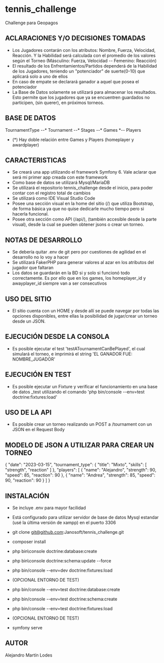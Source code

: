 # tennis_challenge
Challenge para Geopagos

## ACLARACIONES Y/O DECISIONES TOMADAS ##

* Los Jugadores contarán con los atributos: Nombre, Fuerza, Velocidad, Reacción. Y la Habilidad será calculada con el promedio de los valores según el Torneo (Másculino: Fuerza, Velocidad -- Femenino: Reacción)
* El resultado de los Enfrentamientos/Partidos dependerá de la Habilidad de los Jugadores, teniendo un "potenciador" de suerte(0-10) que aplicará solo a uno de ellos
* En caso de empate se declarará ganador a aquel que posea el potenciador
* La Base de Datos solamente se utilizará para almacenar los resultados. Esto permite que los jugadores que ya se encuentren guardados no participen, (sin querer), en próximos torneos.

## BASE DE DATOS ##

TournamentType --* Tournament --* Stages --* Games *-- Players

* (*) Hay doble relación entre Games y Players (homeplayer y awardplayer)

## CARACTERISTICAS ##

* Se creará una app utilizando el framework Symfony 6. Vale aclarar que será mi primer app creada con este framework
* Como base de datos se utilizará Mysql/MariaDB
* Se utilizará el repositorio tennis_challenge desde el inicio, para poder contar con el registro total de cambios
* Se utilizará como IDE Visual Studio Code
* Posee una sección visual en la home del sitio (/) que utiliza Bootstrap, de forma básica ya que no quise dedicarle mucho tiempo pero si hacerla funcional.
* Posee otra sección como API (/api/), (también accesible desde la parte visual), desde la cual se pueden obtener jsons o crear un torneo.

## NOTAS DE DESARROLLO ##

* Se debería quitar .env de git pero por cuestiones de agilidad en el desarrollo no lo voy a hacer
* Se utilizará FakerPHP para generar valores al azar en los atributos del jugador que faltaran
* Los datos se guardarán en la BD si y solo si funcionó todo correctamente. Es por ello que en los games, los homeplayer_id y awayplayer_id siempre van a ser consecutivos

## USO DEL SITIO ##
* El sitio cuenta con un HOME y desde allí se puede navegar por todas las opciones disponibles, entre ellas la posibilidad de jugar/crear un torneo desde un JSON.

## EJECUCIÓN DESDE LA CONSOLA ##
* Es posible ejecutar el test 'testATournamentCanBePlayed', el cual simulará el torneo, e imprimirá el string 'EL GANADOR FUE: NOMBRE_JUGADOR'

## EJECUCIÓN EN TEST ##
* Es posible ejecutar un Fixture y verificar el funcionamiento en una base de datos _test utilizando el comando 'php bin/console --env=test doctrine:fixtures:load'

## USO DE LA API ##
* Es posible crear un torneo realizando un POST a /tournament con un JSON en el Request Body

## MODELO DE JSON A UTILIZAR PARA CREAR UN TORNEO ##
{
  "date": "2023-03-15",
  "tournament_type": {
    "title": "Mixto",
    "skills": [
      "strength",
      "reaction"
    ]
  },
  "players": [
    {
      "name": "Alejandro",
      "strength": 90,
      "speed": 85,
      "reaction": 90
    },
    {
      "name": "Andrea",
      "strength": 85,
      "speed": 90,
      "reaction": 90
    }
  ]
}

## INSTALACIÓN ##
* Se incluye .env para mayor facilidad
* Está configurado para utilizar servidor de base de datos Mysql estandar (usé la última versión de xampp) en el puerto 3306

* git clone git@github.com:Janosoft/tennis_challenge.git
* composer install
* php bin\console doctrine:database:create
* php bin\console doctrine:schema:update --force
* php bin/console --env=dev doctrine:fixtures:load

* (OPCIONAL ENTORNO DE TEST)
* php bin/console --env=test doctrine:database:create
* php bin/console --env=test doctrine:schema:create
* php bin/console --env=test doctrine:fixtures:load
* (OPCIONAL ENTORNO DE TEST)

* symfony serve

## AUTOR ##
Alejandro Martín Lodes
